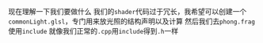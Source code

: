 现在理解一下我们要做什么
我们的`shader`代码过于冗长，我希望可以创建一个`commonLight.glsl`，专门用来放光照的结构声明以及计算
然后我们去`phong.frag`使用`include`
就像我们正常的`.cpp`用`include`得到`.h`一样
<!--stackedit_data:
eyJoaXN0b3J5IjpbLTEwOTE5NTA1MzcsLTIwODg3NDY2MTJdfQ
==
-->